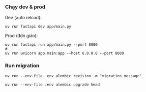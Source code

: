 ### Chạy dev & prod
Dev (auto reload):
```
uv run fastapi dev app/main.py
```

Prod (đơn giản):
```
uv run fastapi run app/main.py --port 8000
#
uv run uvicorn app.main:app --host 0.0.0.0 --port 8000
```


### Run migration

```
uv run --env-file .env alembic revision -m "migration message"
```

```
uv run --env-file .env alembic upgrade head
```
